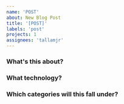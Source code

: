 ```yaml
---
name: 'POST'
about: New Blog Post
title: '[POST]'
labels: 'post'
projects: 1
assignees: 'tallamjr'
---
```


### What's this about?

### What technology?

### Which categories will this fall under?
